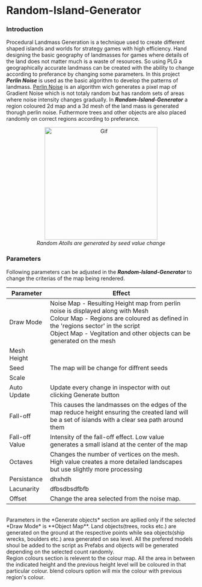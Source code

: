 # Random-Island-Generator
### Introduction
Procedural Landmass Generation is a technique used to create different shaped islands and worlds for strategy games with high efficiency. Hand designing the basic geography of landmasses for games where details of the land does not matter much is a waste of resources. 
So using PLG a geographically accurate landmass can be created with the ability to change according to preferance by changing some parameters. In this project ***Perlin Noise*** is used as the basic algorithm to develop the patterns of landmass.
[Perlin Noise](https://en.wikipedia.org/wiki/Perlin_noise) is an algorithm wich generates a pixel map of Gradient Noise which is not totaly random but has random sets of areas where noise intensity changes gradually.
In ***Random-Island-Generator*** a region coloured 2d map and a 3d mesh of the land mass is generated thorugh perlin noise. Futhermore trees and other objects are also placed randomly on correct regions according to preferance.
<p align="center">
  <img src="https://github.com/chamikaCN/Random-Island-Generator/blob/master/ReadMe%20Contents/Seed%20Change.gif" height="300px" alt="Gif"/>
</br><i>Random Atolls are generated by seed value change</i>
</p>

### Parameters

Following parameters can be adjusted in the ***Random-Island-Generator*** to change the criterias of the map being rendered.

Parameter | Effect 
--------- | ------
Draw Mode | Noise Map - Resulting Height map from perlin noise is displayed along with Mesh<br> Colour Map - Regions are coloured as defined in the 'regions sector' in the script<br> Object Map - Vegitation and other objects can be generated on the mesh
Mesh Height |
Seed | The map will be change for diffrent seeds
Scale |
Auto Update | Update every change in inspector with out clicking Generate button
Fall-off | This causes the landmasses on the edges of the map reduce height ensuring the created land will be a set of islands with a clear sea path around them
Fall-off Value | Intensity of the fall-off effect. Low value generates a small island at the center of the map
Octaves | Changes the number of vertices on the mesh. High value creates a more detailed landscapes but use slightly more processing
Persistance | dhxhdh
Lacunarity | dfbsdbsdfbfb
Offset | Change the area selected from the noise map.
<br/>
Parameters in the *Generate objects* section are apllied only if the selected *Draw Mode* is **Object Map**.
Land objects(trees, rocks etc.) are generated on the ground at the respective points while sea objects(ship wrecks, boulders etc.) area generated on sea level. All the prefered models shoul be added to the script as Prefabs and objects will be generated depending on the selected count randomly.
<br/>
Region colours section is relevent to the colour map. All the area in between the indicated height and the previous height level will be coloured in that particular colour. blend colours option will mix the colour with previous region's colour. 


